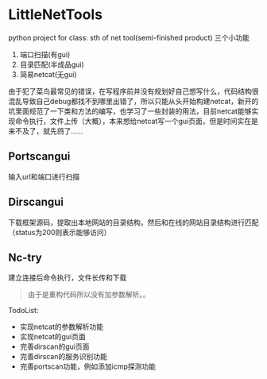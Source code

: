# LittleNetTools
python project for class: sth of net tool(semi-finished product)
三个小功能

1. 端口扫描(有gui)
2. 目录匹配(半成品gui)
3. 简易netcat(无gui)

由于犯了菜鸟最常见的错误，在写程序前并没有规划好自己想写什么，代码结构很混乱导致自己debug都找不到哪里出错了，所以只能从头开始构建netcat，新开的坑里面规范了一下类和方法的编写，也学习了一些封装的用法，目前netcat能够实现命令执行，文件上传（大概），本来想给netcat写一个gui页面，但是时间实在是来不及了，就先鸽了……

## Portscangui

输入url和端口进行扫描



## Dirscangui

下载框架源码，提取出本地网站的目录结构，然后和在线的网站目录结构进行匹配（status为200则表示能够访问）



## Nc-try

建立连接后命令执行，文件长传和下载

> 由于是重构代码所以没有加参数解析。。



TodoList:

- 实现netcat的参数解析功能
- 实现netcat的gui页面
- 完善dirscan的gui页面
- 完善dirscan的服务识别功能
- 完善portscan功能，例如添加icmp探测功能
